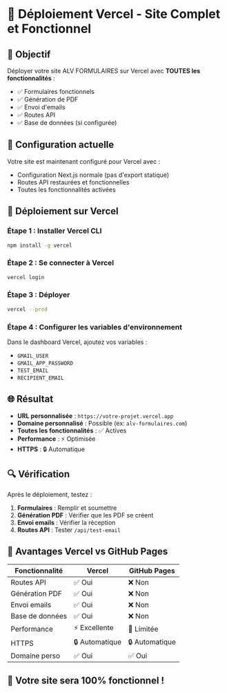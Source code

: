 # 🚀 Déploiement Vercel - Site Complet et Fonctionnel

## 🎯 Objectif
Déployer votre site ALV FORMULAIRES sur Vercel avec **TOUTES les fonctionnalités** :
- ✅ Formulaires fonctionnels
- ✅ Génération de PDF
- ✅ Envoi d'emails
- ✅ Routes API
- ✅ Base de données (si configurée)

## 🔧 Configuration actuelle
Votre site est maintenant configuré pour Vercel avec :
- Configuration Next.js normale (pas d'export statique)
- Routes API restaurées et fonctionnelles
- Toutes les fonctionnalités activées

## 🚀 Déploiement sur Vercel

### Étape 1 : Installer Vercel CLI
```bash
npm install -g vercel
```

### Étape 2 : Se connecter à Vercel
```bash
vercel login
```

### Étape 3 : Déployer
```bash
vercel --prod
```

### Étape 4 : Configurer les variables d'environnement
Dans le dashboard Vercel, ajoutez vos variables :
- `GMAIL_USER`
- `GMAIL_APP_PASSWORD`
- `TEST_EMAIL`
- `RECIPIENT_EMAIL`

## 🌐 Résultat
- **URL personnalisée** : `https://votre-projet.vercel.app`
- **Domaine personnalisé** : Possible (ex: `alv-formulaires.com`)
- **Toutes les fonctionnalités** : ✅ Actives
- **Performance** : ⚡ Optimisée
- **HTTPS** : 🔒 Automatique

## 🔍 Vérification
Après le déploiement, testez :
1. **Formulaires** : Remplir et soumettre
2. **Génération PDF** : Vérifier que les PDF se créent
3. **Envoi emails** : Vérifier la réception
4. **Routes API** : Tester `/api/test-email`

## 📱 Avantages Vercel vs GitHub Pages
| Fonctionnalité | Vercel | GitHub Pages |
|----------------|--------|--------------|
| Routes API | ✅ Oui | ❌ Non |
| Génération PDF | ✅ Oui | ❌ Non |
| Envoi emails | ✅ Oui | ❌ Non |
| Base de données | ✅ Oui | ❌ Non |
| Performance | ⚡ Excellente | 🐌 Limitée |
| HTTPS | 🔒 Automatique | 🔒 Automatique |
| Domaine perso | ✅ Oui | ✅ Oui |

## 🎉 Votre site sera 100% fonctionnel ! 